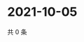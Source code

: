 # 2021-10-05

共 0 条

<!-- BEGIN -->
<!-- 最后更新时间 Tue Oct 05 2021 13:16:30 GMT+0800 (China Standard Time) -->

<!-- END -->
